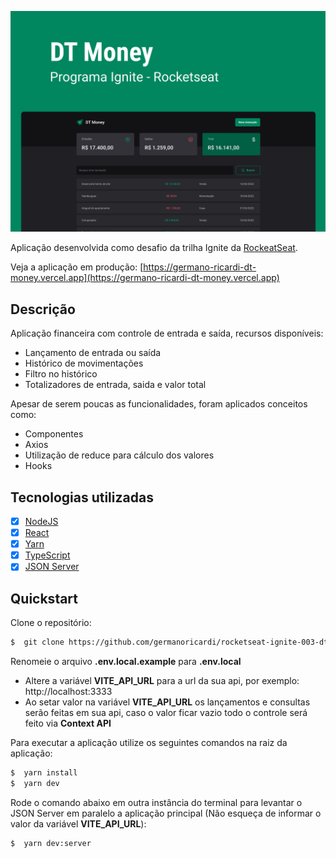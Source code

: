 ![Capa da aplicação](./app-cover.png)

Aplicação desenvolvida como desafio da trilha Ignite da [RockeatSeat](https://rocketseat.com.br/?utm_source=aluno&utm_medium=germano-ricardi&utm_campaign=dev_fullstack).

Veja a aplicação em produção:
[https://germano-ricardi-dt-money.vercel.app](https://germano-ricardi-dt-money.vercel.app)

## Descrição  

Aplicação financeira com controle de entrada e saída, recursos disponíveis:
*   Lançamento de entrada ou saída
*   Histórico de movimentações
*   Filtro no histórico
*   Totalizadores de entrada, saida e valor total

Apesar de serem poucas as funcionalidades, foram aplicados conceitos como:
*   Componentes
*   Axios
*   Utilização de reduce para cálculo dos valores
*   Hooks

## Tecnologias utilizadas

* [x] [NodeJS](https://nodejs.org/en)
* [x] [React](https://reactjs.org)
* [x] [Yarn](https://yarnpkg.com)
* [x] [TypeScript](https://www.typescriptlang.org)
* [x] [JSON Server](https://www.npmjs.com/package/json-server)

## Quickstart
Clone o repositório:
```sh
$  git clone https://github.com/germanoricardi/rocketseat-ignite-003-dt-money
```

Renomeie o arquivo **.env.local.example** para **.env.local**
*   Altere a variável **VITE_API_URL** para a url da sua api, por exemplo: http://localhost:3333
*   Ao setar valor na variável **VITE_API_URL** os lançamentos e consultas serão feitas em sua api, caso o valor ficar vazio todo o controle será feito via **Context API**

Para executar a aplicação utilize os seguintes comandos na raiz da aplicação:
```sh
$  yarn install
$  yarn dev
```

Rode o comando abaixo em outra instância do terminal para levantar o JSON Server em paralelo a aplicação principal (Não esqueça de informar o valor da variável **VITE_API_URL**):
```sh
$  yarn dev:server
```